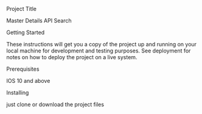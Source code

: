 Project Title

Master Details API Search

Getting Started

These instructions will get you a copy of the project up and running on your local machine for development and testing purposes. See deployment for notes on how to deploy the project on a live system.

Prerequisites

IOS 10 and above

Installing

just clone or download the project files



